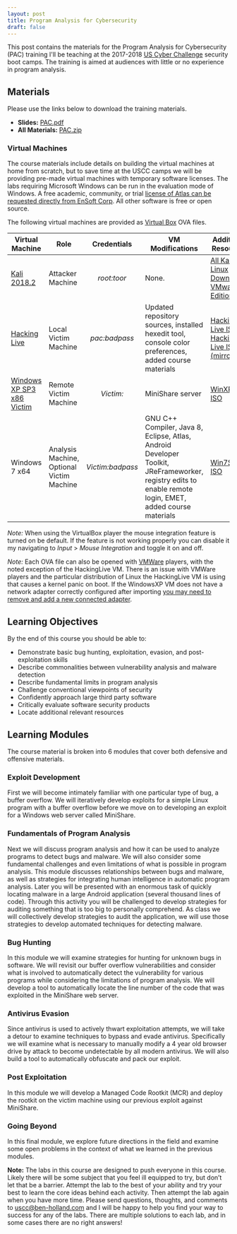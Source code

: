 ```yaml
---
layout: post
title: Program Analysis for Cybersecurity
draft: false
---
```

This post contains the materials for the Program Analysis for Cybersecurity (PAC) training I'll be teaching at the 2017-2018 [US Cyber Challenge](https://www.uscyberchallenge.org/cyber-camps/) security boot camps. The  training is aimed at audiences with little or no experience in program analysis.

## Materials
Please use the links below to download the training materials.

- **Slides:** [PAC.pdf](https://github.com/benjholla/PAC/raw/master/slides/PAC.pdf)
- **All Materials:** [PAC.zip](https://github.com/benjholla/PAC/archive/master.zip)

### Virtual Machines
The course materials include details on building the virtual machines at home from scratch, but to save time at the USCC camps we will be providing pre-made virtual machines with temporary software licenses. The labs requiring Microsoft Windows can be run in the evaluation mode of Windows. A free academic, community, or trial [license of Atlas can be requested directly from EnSoft Corp](http://www.ensoftcorp.com/atlas/). All other software is free or open source.

The following virtual machines are provided as [Virtual Box](https://www.virtualbox.org) OVA files.

| **Virtual Machine**                                                                                                                                                                | **Role**                                  |   **Credentials**  | **VM Modifications**                                                                                                                                     | **Additional Resources**                                                                                                                      |
|------------------------------------------------------------------------------------------------------------------------------------------------------------------------------------|-------------------------------------------|:------------------:|----------------------------------------------------------------------------------------------------------------------------------------------------------|-----------------------------------------------------------------------------------------------------------------------------------------------|
| [Kali 2018.2](https://images.offensive-security.com/virtual-images/kali-linux-2018.2-vbox-i386.ova) | Attacker Machine                          |     *root:toor*    | None.                                                                                                                                                    | [All Kali Linux Downloads](https://www.kali.org/downloads/), [VMware Edition](https://images.offensive-security.com/virtual-images/kali-linux-2018.2-vm-amd64.zip)                                                                                       |
| [Hacking Live](http://www.benjaminsbox.com/pac/HackingLive.ova)                                                                                                                    | Local Victim Machine                    |    *pac:badpass*   | Updated repository sources, installed hexedit tool, console color preferences, added course materials                                                    | [Hacking Live ISO](https://www.nostarch.com/hackingCD.htm), [Hacking Live ISO (mirror)](http://www.benjaminsbox.com/pac/hacking-live-1.0.iso) |
| [Windows XP SP3 x86 Victim](http://www.benjaminsbox.com/pac/WinXPSP3MinishareVictim.ova)                                                                                                          | Remote Victim Machine                   | *Victim:<password not provided>* | MiniShare server                                                                                               | [WinXPSP3 ISO](http://www.benjaminsbox.com/pac/en_windows_xp_professional_with_service_pack_3_x86.iso)                                        |
| Windows 7 x64                                                                                                           | Analysis Machine, Optional Victim Machine |  *Victim:badpass*  | GNU C++ Compiler, Java 8, Eclipse, Atlas, Android Developer Toolkit, JReFrameworker, registry edits to enable remote login, EMET, added course materials | [Win7SP1 ISO](http://www.benjaminsbox.com/pac/en_windows_7_professional_with_sp1_x64.iso)                                                     |

*Note:* When using the VirtualBox player the mouse integration feature is turned on be default. If the feature is not working properly you can disable it my navigating to *Input* &gt; *Mouse Integration* and toggle it on and off.

*Note:* Each OVA file can also be opened with [VMWare](https://www.vmware.com) players, with the noted exception of the HackingLive VM. There is an issue with VMWare players and the particular distribution of Linux the HackingLive VM is using that causes a kernel panic on boot. If the WindowsXP VM does not have a network adapter correctly configured after importing [you may need to remove and add a new connected adapter](https://communities.vmware.com/thread/105104).

## Learning Objectives
By the end of this course you should be able to:

- Demonstrate basic bug hunting, exploitation, evasion, and post-exploitation skills
- Describe commonalities between vulnerability analysis and malware detection
- Describe fundamental limits in program analysis
- Challenge conventional viewpoints of security
- Confidently approach large third party software
- Critically evaluate software security products
- Locate additional relevant resources

## Learning Modules
The course material is broken into 6 modules that cover both defensive and offensive materials.

### Exploit Development
First we will become intimately familiar with one particular type of bug, a buffer overflow. We will iteratively develop exploits for a simple Linux program with a buffer overflow before we move on to developing an exploit for a Windows web server called MiniShare.

### Fundamentals of Program Analysis
Next we will discuss program analysis and how it can be used to analyze programs to detect bugs and malware. We will also consider some fundamental challenges and even limitations of what is possible in program analysis. This module discusses relationships between bugs and malware, as well as strategies for integrating human intelligence in automatic program analysis. Later you will be presented with an enormous task of quickly locating malware in a large Android application (several thousand lines of code). Through this activity you will be challenged to develop strategies for auditing something that is too big to personally comprehend. As class we will collectively develop strategies to audit the application, we will use those strategies to develop automated techniques for detecting malware.

### Bug Hunting
In this module we will examine strategies for hunting for unknown bugs in software. We will revisit our buffer overflow vulnerabilities and consider what is involved to automatically detect the vulnerability for various programs while considering the limitations of program analysis. We will develop a tool to automatically locate the line number of the code that was exploited in the MiniShare web server.

### Antivirus Evasion
Since antivirus is used to actively thwart exploitation attempts, we will take a detour to examine techniques to bypass and evade antivirus. Specifically we will examine what is necessary to manually modify a 4 year old browser drive by attack to become undetectable by all modern antivirus. We will also build a tool to automatically obfuscate and pack our exploit.

### Post Exploitation
In this module we will develop a Managed Code Rootkit (MCR) and deploy the rootkit on the victim machine using our previous exploit against MiniShare. 

### Going Beyond
In this final module, we explore future directions in the field and examine some open problems in the context of what we learned in the previous modules.

**Note:** The labs in this course are designed to push everyone in this course. Likely there will be some subject that you feel ill equipped to try, but don’t let that be a barrier. Attempt the lab to the best of your ability and try your best to learn the core ideas behind each activity. Then attempt the lab again when you have more time. Please send questions, thoughts, and comments to [uscc@ben-holland.com](mailto:uscc@ben-holland.com?Subject=PAC%20USCC%202017) and I will be happy to help you find your way to success for any of the labs. There are multiple solutions to each lab, and in some cases there are no right answers!
